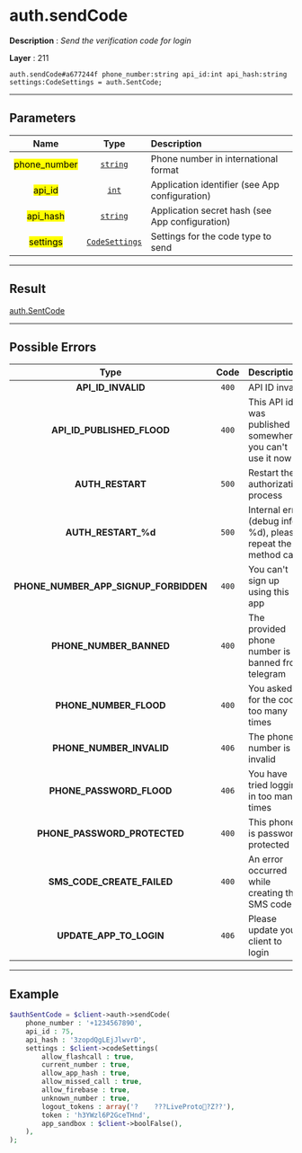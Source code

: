 # auth.sendCode

**Description** : *Send the verification code for login*

**Layer** : 211

```tl
auth.sendCode#a677244f phone_number:string api_id:int api_hash:string settings:CodeSettings = auth.SentCode;
```

---

## Parameters

| Name | Type | Description |
| :---: | :---: | :--- |
| <mark>phone_number</mark> | [`string`](type/string) | Phone number in international format |
| <mark>api_id</mark> | [`int`](type/int) | Application identifier (see App configuration) |
| <mark>api_hash</mark> | [`string`](type/string) | Application secret hash (see App configuration) |
| <mark>settings</mark> | [`CodeSettings`](type/CodeSettings) | Settings for the code type to send |

---

## Result

[auth.SentCode](type/auth.SentCode)

---

## Possible Errors

| Type | Code | Description |
| :---: | :---: | :--- |
| **API_ID_INVALID** | `400` | API ID invalid |
| **API_ID_PUBLISHED_FLOOD** | `400` | This API id was published somewhere, you can't use it now |
| **AUTH_RESTART** | `500` | Restart the authorization process |
| **AUTH_RESTART_%d** | `500` | Internal error (debug info %d), please repeat the method call |
| **PHONE_NUMBER_APP_SIGNUP_FORBIDDEN** | `400` | You can't sign up using this app |
| **PHONE_NUMBER_BANNED** | `400` | The provided phone number is banned from telegram |
| **PHONE_NUMBER_FLOOD** | `400` | You asked for the code too many times |
| **PHONE_NUMBER_INVALID** | `406` | The phone number is invalid |
| **PHONE_PASSWORD_FLOOD** | `406` | You have tried logging in too many times |
| **PHONE_PASSWORD_PROTECTED** | `400` | This phone is password protected |
| **SMS_CODE_CREATE_FAILED** | `400` | An error occurred while creating the SMS code |
| **UPDATE_APP_TO_LOGIN** | `406` | Please update your client to login |

---

## Example

```php
$authSentCode = $client->auth->sendCode(
	phone_number : '+1234567890',
	api_id : 75,
	api_hash : '3zopdQgLEjJlwvrD',
	settings : $client->codeSettings(
		allow_flashcall : true,
		current_number : true,
		allow_app_hash : true,
		allow_missed_call : true,
		allow_firebase : true,
		unknown_number : true,
		logout_tokens : array('?	???LiveProto?Z??'),
		token : 'h3YWzl6P2GceTHnd',
		app_sandbox : $client->boolFalse(),
	),
);
```